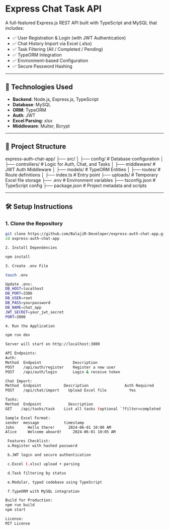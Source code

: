 # Express Chat Task API

A full-featured Express.js REST API built with TypeScript and MySQL that includes:

- ✅ User Registration & Login (with JWT Authentication)
- ✅ Chat History Import via Excel (.xlsx)
- ✅ Task Filtering (All / Completed / Pending)
- ✅ TypeORM Integration
- ✅ Environment-based Configuration
- ✅ Secure Password Hashing

---

## 🚀 Technologies Used

- **Backend**: Node.js, Express.js, TypeScript
- **Database**: MySQL
- **ORM**: TypeORM
- **Auth**: JWT
- **Excel Parsing**: xlsx
- **Middleware**: Multer, Bcrypt

---

## 📁 Project Structure
express-auth-chat-app/
├── src/
│ ├── config/ # Database configuration
│ ├── controllers/ # Logic for Auth, Chat, and Tasks
│ ├── middleware/ # JWT Auth Middleware
│ ├── models/ # TypeORM Entities
│ ├── routes/ # Route definitions
│ ├── index.ts # Entry point
├── uploads/ # Temporary Excel file storage
├── .env # Environment variables
├── tsconfig.json # TypeScript config
├── package.json # Project metadata and scripts

---

## 🛠️ Setup Instructions

### 1. Clone the Repository

```bash
git clone https://github.com/BalajiR-Developer/express-auth-chat-app.git
cd express-auth-chat-app

2. Install Dependencies

npm install

3. Create .env File

touch .env

Update .env:
DB_HOST=localhost
DB_PORT=3306
DB_USER=root
DB_PASS=yourpassword
DB_NAME=chat_app
JWT_SECRET=your_jwt_secret
PORT=3800

4. Run the Application

npm run dev

Server will start on http://localhost:3800

API Endpoints:
Auth:
Method	Endpoint	          Description
POST	/api/auth/register	  Register a new user
POST	/api/auth/login	      Login & receive token

Chat Import:
Method	Endpoint	      Description	             Auth Required
POST	/api/chat/import	Upload Excel file	       Yes

Tasks:
Method	Endpoint	        Description
GET	   /api/tasks/task	  List all tasks (optional `?filter=completed

Sample Excel Format:
sender	message	          timestamp
John	  Hello there!	    2024-06-01 10:00 AM
Alice	  Welcome aboard!	  2024-06-01 10:05 AM

 Features Checklist:
 a.Register with hashed password

 b.JWT login and secure authentication

 c.Excel (.xlsx) upload + parsing

 d.Task filtering by status

 e.Modular, typed codebase using TypeScript

 f.TypeORM with MySQL integration

Build for Production:
npm run build
npm start

License:
MIT License









